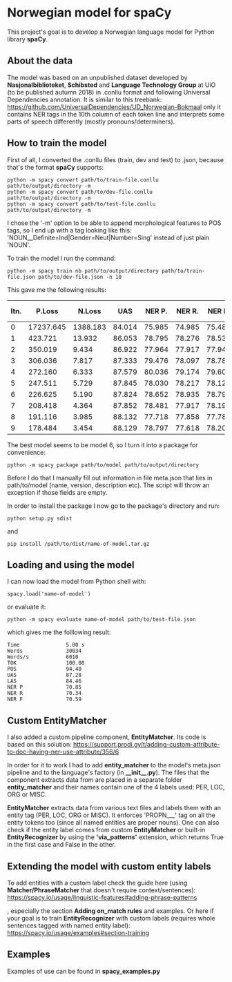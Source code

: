 # Norwegian model for spaCy
This project's goal is to develop a Norwegian language model for Python library **spaCy**.

## About the data
The model was based on an unpublished dataset developed by **Nasjonalbiblioteket**, **Schibsted** and **Language Technology Group** at UiO (to be published autumn 2018) in .conllu format and following Universal Dependencies annotation. It is similar to this treebank: 
https://github.com/UniversalDependencies/UD_Norwegian-Bokmaal
only it contains NER tags in the 10th column of each token line and interprets some parts of speech differently (mostly pronouns/determiners).

## How to train the model
First of all, I converted the .conllu files (train, dev and test) to .json, because that's the format **spaCy** supports:
```
python -m spacy convert path/to/train-file.conllu path/to/output/directory -m
python -m spacy convert path/to/dev-file.conllu path/to/output/directory -m
python -m spacy convert path/to/test-file.conllu path/to/output/directory -m
```
I chose the '-m' option to be able to append morphological features to POS tags, so I end up with a tag looking like this: 'NOUN__Definite=Ind|Gender=Neut|Number=Sing' instead of just plain 'NOUN'.

To train the model I run the command:
```
python -m spacy train nb path/to/output/directory path/to/train-file.json path/to/dev-file.json -n 10
```
This gave me the following results:

Itn. |  P.Loss	|	N.Loss	|	UAS	|	NER P.|	NER R.|	NER F.|	Tag % |	Token %| |
-----|----------|-----------|-------|---------|-------|-------|-------|--------|-|
0    |  17237.645|   1388.183|  84.014| 75.985| 74.985| 75.482| 93.674| 100.000|5044.2| 0.0
1    |  423.721 |	13.932  |	86.053| 78.795| 78.276| 78.535| 94.655| 100.000|5988.9| 0.0  
2    |  350.019 |	9.434   |	86.922| 77.964| 77.917| 77.941| 95.026| 100.000|6096.9| 0.0
3    |  306.036 |	7.817   |	87.333| 79.476| 78.097| 78.781| 95.146| 100.000|5308.6| 0.0
4    |  272.160 |	6.333   |	87.579| 80.036| 79.174| 79.603| 95.198| 100.000|5649.8| 0.0
5    |  247.511 |	5.729   |	87.845| 78.030| 78.217| 78.123| 95.292| 100.000|5796.3| 0.0
6    |  226.625 |	5.190   |	87.824| 78.652| 78.935| 78.793| 95.363| 100.000|5884.3| 0.0
7    |  208.418 |	4.364   |	87.852| 78.481| 77.917| 78.198| 95.308| 100.000|5853.0| 0.0
8    |  191.116 |	3.985   |	88.132| 77.718| 77.858| 77.788| 95.212| 100.000|5856.2| 0.0
9    |  178.484 |	3.454   |	88.129| 78.797| 77.618| 78.203| 47.975| 100.000|5853.8| 0.0

The best model seems to be model 6, so I turn it into a package for convenience:
```
python -m spacy package path/to/model path/to/output/directory
```
Before I do that I manually fill out information in file meta.json that lies in path/to/model (name, version, description etc). The script will throw an exception if those fields are empty.

In order to install the package I now go to the package's directory and run:
```
python setup.py sdist
```
and
```
pip install /path/to/dist/name-of-model.tar.gz
```
## Loading and using the model
I can now load the model from Python shell with:
```
spacy.load('name-of-model')
```
or evaluate it:
```
python -m spacy evaluate name-of-model path/to/test-file.json
```
which gives me the folllowing result:

    Time               5.00 s         
    Words              30034          
    Words/s            6010           
    TOK                100.00         
    POS                94.40          
    UAS                87.28          
    LAS                84.46          
    NER P              70.85          
    NER R              70.34          
    NER F              70.59   

## Custom EntityMatcher
I also added a custom pipeline component, **EntityMatcher**. Its code is based on this solution:
https://support.prodi.gy/t/adding-custom-attribute-to-doc-having-ner-use-attribute/356/6

In order for it to work I had to add **entity_matcher** to the model's meta.json pipeline and to the language's factory (in **\_\_init__.py**). The files that the component extracts data from are placed in a separate folder **entity_matcher** and their names contain one of the 4 labels used: PER, LOC, ORG or MISC.

**EntityMatcher** extracts data from various text files and labels them with an entity tag (PER, LOC, ORG or MISC). It enforces 'PROPN___' tag on all the entity tokens too (since all named entities are proper nouns). One can also check if the entity label comes from custom **EntityMatcher** or built-in **EntityRecognizer** by using the **'via_patterns'** extension, which returns True in the first case and False in the other.

## Extending the model with custom entity labels
To add entities with a custom label check the guide here (using **Matcher/PhraseMatcher** that doesn't require context/sentences):
https://spacy.io/usage/linguistic-features#adding-phrase-patterns

, especially the section **Adding on_match rules** and examples. Or here if your goal is to train **EntityRecognizer** with custom labels (requires whole sentences tagged with named entity label):
https://spacy.io/usage/examples#section-training

## Examples
Examples of use can be found in **spacy_examples.py**